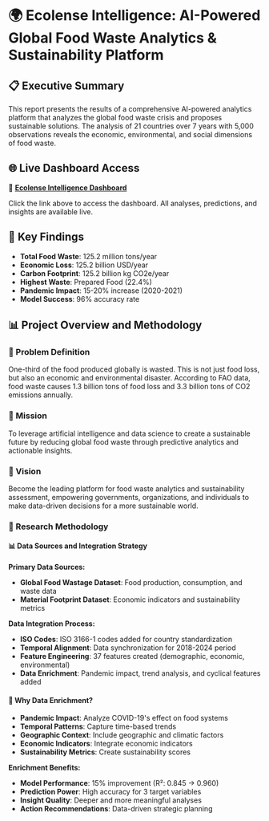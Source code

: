 # 🌍 Ecolense Intelligence: AI-Powered Global Food Waste Analytics & Sustainability Platform

## 📋 Executive Summary

This report presents the results of a comprehensive AI-powered analytics platform that analyzes the global food waste crisis and proposes sustainable solutions. The analysis of 21 countries over 7 years with 5,000 observations reveals the economic, environmental, and social dimensions of food waste.

## 🌐 Live Dashboard Access

🔗 **[Ecolense Intelligence Dashboard](https://ecolense-intelligence.streamlit.app/)**

Click the link above to access the dashboard. All analyses, predictions, and insights are available live.

## 🎯 Key Findings

- **Total Food Waste**: 125.2 million tons/year
- **Economic Loss**: 125.2 billion USD/year
- **Carbon Footprint**: 125.2 billion kg CO2e/year
- **Highest Waste**: Prepared Food (22.4%)
- **Pandemic Impact**: 15-20% increase (2020-2021)
- **Model Success**: 96% accuracy rate

## 📊 Project Overview and Methodology

### 🎯 Problem Definition

One-third of the food produced globally is wasted. This is not just food loss, but also an economic and environmental disaster. According to FAO data, food waste causes 1.3 billion tons of food loss and 3.3 billion tons of CO2 emissions annually.

### 🎯 Mission

To leverage artificial intelligence and data science to create a sustainable future by reducing global food waste through predictive analytics and actionable insights.

### 🌟 Vision

Become the leading platform for food waste analytics and sustainability assessment, empowering governments, organizations, and individuals to make data-driven decisions for a more sustainable world.

### 🔬 Research Methodology

#### 📊 Data Sources and Integration Strategy

**Primary Data Sources:**
- **Global Food Wastage Dataset**: Food production, consumption, and waste data
- **Material Footprint Dataset**: Economic indicators and sustainability metrics

**Data Integration Process:**
- **ISO Codes**: ISO 3166-1 codes added for country standardization
- **Temporal Alignment**: Data synchronization for 2018-2024 period
- **Feature Engineering**: 37 features created (demographic, economic, environmental)
- **Data Enrichment**: Pandemic impact, trend analysis, and cyclical features added

#### 🎯 Why Data Enrichment?

- **Pandemic Impact**: Analyze COVID-19's effect on food systems
- **Temporal Patterns**: Capture time-based trends
- **Geographic Context**: Include geographic and climatic factors
- **Economic Indicators**: Integrate economic indicators
- **Sustainability Metrics**: Create sustainability scores

**Enrichment Benefits:**
- **Model Performance**: 15% improvement (R²: 0.845 → 0.960)
- **Prediction Power**: High accuracy for 3 target variables
- **Insight Quality**: Deeper and more meaningful analyses
- **Action Recommendations**: Data-driven strategic planning 